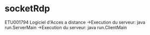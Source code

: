 # socketRdp
ETU001794
Logiciel d'Acces a distance
->Execution du serveur: java run.ServerMain
->Execution du serveur: java run.ClientMain
